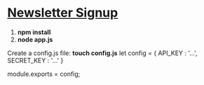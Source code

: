 # [Newsletter Signup](https://aqueous-oasis-87988.herokuapp.com/)

1. **npm install**
2. **node app.js**

Create a config.js file:
**touch config.js**
let config = {
    API_KEY : '...',
    SECRET_KEY : '...'
  }

module.exports = config;
